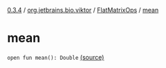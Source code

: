 [0.3.4](../../index.md) / [org.jetbrains.bio.viktor](../index.md) / [FlatMatrixOps](index.md) / [mean](.)

# mean

`open fun mean(): Double` [(source)](https://github.com/JetBrains-Research/viktor/blob/0.3.4/src/main/kotlin/org/jetbrains/bio/viktor/StridedMatrix.kt#L82)